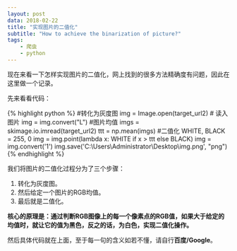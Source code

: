 ```yaml
---
layout: post
data: 2018-02-22
title: "实现图片的二值化"
subtitle: "How to achieve the binarization of picture?"
tags:
    - 爬虫
    - python
---
```


现在来看一下怎样实现图片的二值化，网上找到的很多方法精确度有问题，因此在这里做一个记录。

先来看看代码：

{% highlight python %}
    #转化为灰度图
    img = Image.open(target_url2)  # 读入图片
    img = img.convert("L")
    #图片均值
    imgs = skimage.io.imread(target_url2)
    ttt = np.mean(imgs)
    #二值化
    WHITE, BLACK = 255, 0
    img = img.point(lambda x: WHITE if  x > ttt else BLACK)
    img = img.convert('1')
    img.save('C:\Users\Administrator\Desktop\img.png', "png")
{% endhighlight %}

我们将图片的二值化过程分为了三个步骤：

1. 转化为灰度图。
2. 然后给定一个图片的RGB均值。
3. 最后就是二值化。

**核心的原理是：通过判断RGB图像上的每一个像素点的RGB值，如果大于给定的均值时，就让它的值为黑色，反之的话，为白色，实现二值化操作。**

然后具体代码就在上面，至于每一句的含义如若不懂，请自行**百度/Google**。